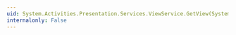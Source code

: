 ```yaml
---
uid: System.Activities.Presentation.Services.ViewService.GetView(System.Activities.Presentation.Model.ModelItem)
internalonly: False
---
```

